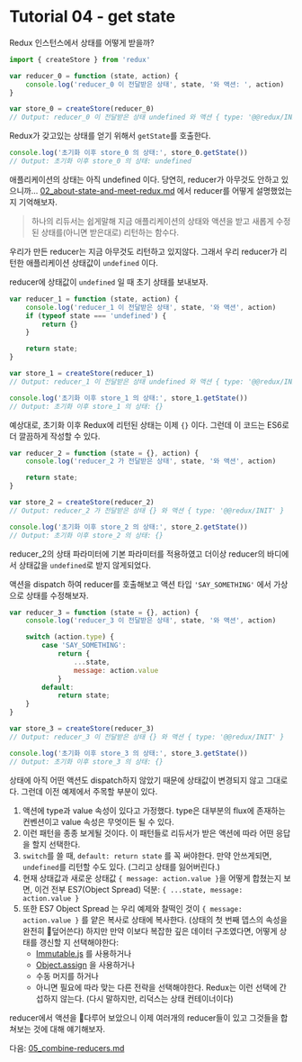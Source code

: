 <!-- Tutorial 04 - get-state.js -->
# Tutorial 04 - get state

<!-- How do we retrieve the state from our Redux instance?

import { createStore } from 'redux'

var reducer_0 = function (state, action) {
    console.log('reducer_0 was called with state', state, 'and action', action)
}

var store_0 = createStore(reducer_0)
// Output: reducer_0 was called with state undefined and action { type: '@@redux/INIT' } -->

Redux 인스턴스에서 상태를 어떻게 받을까?
```js
import { createStore } from 'redux'

var reducer_0 = function (state, action) {
    console.log('reducer_0 이 전달받은 상태', state, '와 액션: ', action)
}

var store_0 = createStore(reducer_0)
// Output: reducer_0 이 전달받은 상태 undefined 와 액션 { type: '@@redux/INIT' }
```

<!-- To get the state that Redux is holding for us, you call getState

console.log('store_0 state after initialization:', store_0.getState())
// Output: store_0 state after initialization: undefined -->

Redux가 갖고있는 상태를 얻기 위해서 `getState`를 호출한다.
```js
console.log('초기화 이후 store_0 의 상태:', store_0.getState())
// Output: 초기화 이후 store_0 의 상태: undefined
```

<!-- So the state of our application is still undefined after the initialization? Well of course it is, our reducer is not doing anything... Remember how we described the expected behavior of a reducer in "about-state-and-meet-redux"?
    "A reducer is just a function that receives the current state of your application, the action,
    and returns a new state modified (or reduced as they call it)"
Our reducer is not returning anything right now so the state of our application is what
reducer() returns, hence "undefined". -->

애플리케이션의 상태는 아직 undefined 이다. 당연히, reducer가 아무것도 안하고 있으니까...
[02_about-state-and-meet-redux.md](./02_about-state-and-meet-redux.md) 에서 reducer를 어떻게 설명했었는지 기억해보자.
> 하나의 리듀서는 쉽게말해 지금 애플리케이션의 상태와 액션을 받고 새롭게 수정된 상태를(아니면 받은대로) 리턴하는 함수다.

우리가 만든 reducer는 지금 아무것도 리턴하고 있지않다. 그래서 우리 reducer가 리턴한 애플리케이션 상태값이 `undefined` 이다.

<!-- Let's try to send an initial state of our application if the state given to reducer is undefined:

var reducer_1 = function (state, action) {
    console.log('reducer_1 was called with state', state, 'and action', action)
    if (typeof state === 'undefined') {
        return {}
    }

    return state;
}

var store_1 = createStore(reducer_1)
// Output: reducer_1 was called with state undefined and action { type: '@@redux/INIT' }

console.log('store_1 state after initialization:', store_1.getState())
// Output: store_1 state after initialization: {} -->

reducer에 상태값이 `undefined` 일 때 초기 상태를 보내보자.
```js
var reducer_1 = function (state, action) {
    console.log('reducer_1 이 전달받은 상태', state, '와 액션', action)
    if (typeof state === 'undefined') {
        return {}
    }

    return state;
}

var store_1 = createStore(reducer_1)
// Output: reducer_1 이 전달받은 상태 undefined 와 액션 { type: '@@redux/INIT' }

console.log('초기화 이후 store_1 의 상태:', store_1.getState())
// Output: 초기화 이후 store_1 의 상태: {}
```
<!-- As expected, the state returned by Redux after initialization is now {}

There is however a much cleaner way to implement this pattern thanks to ES6:

var reducer_2 = function (state = {}, action) {
    console.log('reducer_2 was called with state', state, 'and action', action)

    return state;
}

var store_2 = createStore(reducer_2)
// Output: reducer_2 was called with state {} and action { type: '@@redux/INIT' }

console.log('store_2 state after initialization:', store_2.getState())
// Output: store_2 state after initialization: {} -->

예상대로, 초기화 이후 Redux에 리턴된 상태는 이제 `{}` 이다.
그런데 이 코드는 ES6로 더 깔끔하게 작성할 수 있다.

```js
var reducer_2 = function (state = {}, action) {
    console.log('reducer_2 가 전달받은 상태', state, '와 액션', action)

    return state;
}

var store_2 = createStore(reducer_2)
// Output: reducer_2 가 전달받은 상태 {} 와 액션 { type: '@@redux/INIT' }

console.log('초기화 이후 store_2 의 상태:', store_2.getState())
// Output: 초기화 이후 store_2 의 상태: {}
```

<!-- You've probably noticed that since we've used the default parameter on state parameter of reducer_2, we no longer get undefined as state's value in our reducer's body. -->

reducer_2의 상태 파라미터에 기본 파라미터를 적용하였고 더이상 reducer의 바디에서 상태값을 `undefined`로 받지 않게되었다.

<!-- Let's now recall that a reducer is only called in response to an action dispatched and let's fake a state modification in response to an action type 'SAY_SOMETHING'

var reducer_3 = function (state = {}, action) {
    console.log('reducer_3 was called with state', state, 'and action', action)

    switch (action.type) {
        case 'SAY_SOMETHING':
            return {
                ...state,
                message: action.value
            }
        default:
            return state;
    }
}

var store_3 = createStore(reducer_3)
// Output: reducer_3 was called with state {} and action { type: '@@redux/INIT' }

console.log('store_3 state after initialization:', store_3.getState())
// Output: store_3 state after initialization: {} -->

액션을 dispatch 하여 reducer를 호출해보고 액션 타입 `'SAY_SOMETHING'` 에서 가상으로 상태를 수정해보자.

```js
var reducer_3 = function (state = {}, action) {
    console.log('reducer_3 이 전달받은 상태', state, '와 액션', action)

    switch (action.type) {
        case 'SAY_SOMETHING':
            return {
                ...state,
                message: action.value
            }
        default:
            return state;
    }
}

var store_3 = createStore(reducer_3)
// Output: reducer_3 이 전달받은 상태 {} 와 액션 { type: '@@redux/INIT' }

console.log('초기화 이후 store_3 의 상태:', store_3.getState())
// Output: 초기화 이후 store_3 의 상태: {}
```

<!-- Nothing new in our state so far since we did not dispatch any action yet. But there are few important things to pay attention to in the last example:
    0) I assumed that our action contains a type and a value property. The type property is mostly a convention in flux actions and the value property could have been anything else.
    1) You'll often see the pattern involving a switch to respond appropriately to an action received in your reducers
    2) When using a switch, NEVER forget to have a "default: return state" because if you don't, you'll end up having your reducer return undefined (and lose your state).
    3) Notice how we returned a new state made by merging current state with { message: action.value }, all that thanks to this awesome ES7 notation (Object Spread): { ...state, message: action.value }
    4) Note also that this ES7 Object Spread notation suits our example because it's doing a shallow copy of { message: action.value } over our state (meaning that first level properties of state are completely overwritten - as opposed to gracefully merged - by first level property of
       { message: action.value }). But if we had a more complex / nested data structure, you might choose
       to handle your state's updates very differently:
       - using Immutable.js (https://facebook.github.io/immutable-js/)
       - using Object.assign (https://developer.mozilla.org/en-US/docs/Web/JavaScript/Reference/Global_Objects/Object/assign)
       - using manual merge
       - or whatever other strategy that suits your needs and the structure of your state since
         Redux is absolutely NOT opinionated on this (remember, Redux is a state container). -->

상태에 아직 어떤 액션도 dispatch하지 않았기 때문에 상태값이 변경되지 않고 그대로다. 그런데 이전 예제에서 주목할 부분이 있다.
1. 액션에 type과 value 속성이 있다고 가정했다. type은 대부분의 flux에 존재하는 컨벤션이고 value 속성은 무엇이든 될 수 있다.
1. 이런 패턴을 종종 보게될 것이다. 이 패턴들로 리듀서가 받은 액션에 따라 어떤 응답을 할지 선택한다.
1. `switch`를 쓸 때, `default: return state` 를 꼭 써야한다. 만약 안쓰게되면, `undefined`를 리턴할 수도 있다. (그리고 상태를 잃어버린다.)
1. 현재 상태값과 새로운 상태값 `{ message: action.value }`을 어떻게 합쳤는지 보면, 이건 전부 ES7(Object Spread) 덕분: `{ ...state, message: action.value }`
1. 또한 ES7 Object Spread 는 우리 예제와 찰떡인 것이 `{ message: action.value }` 를 얕은 복사로 상태에 복사한다. (상태의 첫 번째 뎁스의 속성을 완전히 덮어쓴다) 하지만 만약 이보다 복잡한 깊은 데이터 구조였다면, 어떻게 상태를 갱신할 지 선택해야한다:
    - [Immutable.js](https://facebook.github.io/immutable-js/) 를 사용하거나
    - [Object.assign](https://developer.mozilla.org/en-US/docs/Web/JavaScript/Reference/Global_Objects/Object/assign) 을 사용하거나
    - 수동 머지를 하거나
    - 아니면 필요에 따라 맞는 다른 전략을 선택해야한다. Redux는 이런 선택에 간섭하지 않는다. (다시 말하지만, 리덕스는 상태 컨테이너이다)

<!-- Now that we're starting to handle actions in our reducer let's talk about having multiple reducers and combining them. -->

reducer에서 액션을 다루어 보았으니 이제 여러개의 reducer들이 있고 그것들을 합쳐보는 것에 대해 얘기해보자.

<!-- Go to next tutorial: 05_combine-reducers.js -->
다음: [05_combine-reducers.md](./05_combine-reducers.md)

